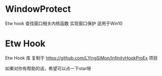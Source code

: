 # WindowProtect
Etw hook 查找窗口相关内核函数 实现窗口保护 适用于Win10
# Etw Hook 
Etw Hook 库 复制于 https://github.com/LYingSiMon/InfinityHookProEx 项目

如果对你有帮助的话，希望可以点一下star呀
